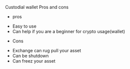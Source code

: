 Custodial wallet Pros and cons

- pros

* Easy to use
* Can help if you are a beginner for crypto usage(wallet)

- Cons

* Exchange can rug pull your asset
* Can be shutdown
* Can freez your asset
